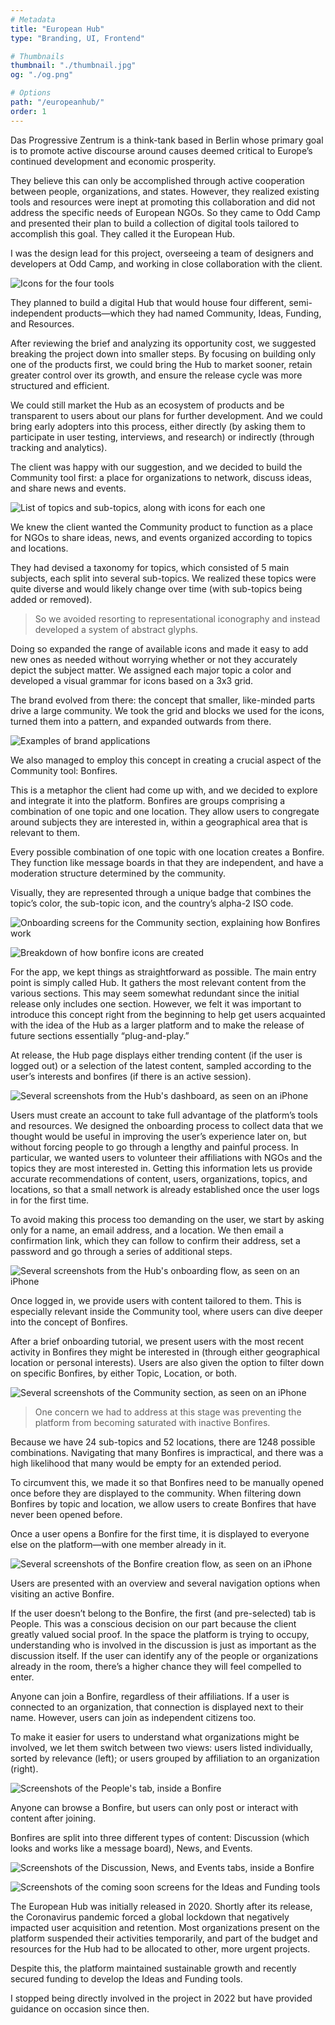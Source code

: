 ```yaml
---
# Metadata
title: "European Hub"
type: "Branding, UI, Frontend"

# Thumbnails
thumbnail: "./thumbnail.jpg"
og: "./og.png"

# Options
path: "/europeanhub/"
order: 1
---
```


<article role="article">

Das Progressive Zentrum is a think-tank based in Berlin whose primary goal is to promote active discourse around causes deemed critical to Europe’s continued development and economic prosperity.

They believe this can only be accomplished through active cooperation between people, organizations, and states. However, they realized existing tools and resources were inept at promoting this collaboration and did not address the specific needs of European NGOs. So they came to Odd Camp and presented their plan to build a collection of digital tools tailored to accomplish this goal. They called it the European Hub.

I was the design lead for this project, overseeing a team of designers and developers at Odd Camp, and working in close collaboration with the client.

</article>

![Icons for the four tools](images/tools@2x.png)

<article role="article">

They planned to build a digital Hub that would house four different, semi-independent products—which they had named Community, Ideas, Funding, and Resources.

After reviewing the brief and analyzing its opportunity cost, we suggested breaking the project down into smaller steps. By focusing on building only one of the products first, we could bring the Hub to market sooner, retain greater control over its growth, and ensure the release cycle was more structured and efficient.

We could still market the Hub as an ecosystem of products and be transparent to users about our plans for further development. And we could bring early adopters into this process, either directly (by asking them to participate in user testing, interviews, and research) or indirectly (through tracking and analytics).

The client was happy with our suggestion, and we decided to build the Community tool first: a place for organizations to network, discuss ideas, and share news and events.

</article>

![List of topics and sub-topics, along with icons for each one](images/topics@2x.png)

<article role="article">

We knew the client wanted the Community product to function as a place for NGOs to share ideas, news, and events organized according to topics and locations.

They had devised a taxonomy for topics, which consisted of 5 main subjects, each split into several sub-topics. We realized these topics were quite diverse and would likely change over time (with sub-topics being added or removed).

> So we avoided resorting to representational iconography and instead developed a system of abstract glyphs.

Doing so expanded the range of available icons and made it easy to add new ones as needed without worrying whether or not they accurately depict the subject matter. We assigned each major topic a color and developed a visual grammar for icons based on a 3x3 grid.

The brand evolved from there: the concept that smaller, like-minded parts drive a large community. We took the grid and blocks we used for the icons, turned them into a pattern, and expanded outwards from there.

</article>

![Examples of brand applications](images/brand@2x.png)

<article role="article">

We also managed to employ this concept in creating a crucial aspect of the Community tool: Bonfires.

This is a metaphor the client had come up with, and we decided to explore and integrate it into the platform. Bonfires are groups comprising a combination of one topic and one location. They allow users to congregate around subjects they are interested in, within a geographical area that is relevant to them.

Every possible combination of one topic with one location creates a Bonfire. They function like message boards in that they are independent, and have a moderation structure determined by the community.

Visually, they are represented through a unique badge that combines the topic’s color, the sub-topic icon, and the country’s alpha-2 ISO code.

</article>

![Onboarding screens for the Community section, explaining how Bonfires work](images/bonfires@2x.png)

![Breakdown of how bonfire icons are created](images/bonfire-construction@2x.png)

<article role="article">

For the app, we kept things as straightforward as possible. The main entry point is simply called Hub. It gathers the most relevant content from the various sections. This may seem somewhat redundant since the initial release only includes one section. However, we felt it was important to introduce this concept right from the beginning to help get users acquainted with the idea of the Hub as a larger platform and to make the release of future sections essentially “plug-and-play.”

At release, the Hub page displays either trending content (if the user is logged out) or a selection of the latest content, sampled according to the user’s interests and bonfires (if there is an active session).

</article>

![Several screenshots from the Hub's dashboard, as seen on an iPhone](images/hub@2x.png)

<article role="article">

Users must create an account to take full advantage of the platform’s tools and resources. We designed the onboarding process to collect data that we thought would be useful in improving the user’s experience later on, but without forcing people to go through a lengthy and painful process. In particular, we wanted users to volunteer their affiliations with NGOs and the topics they are most interested in. Getting this information lets us provide accurate recommendations of content, users, organizations, topics, and locations, so that a small network is already established once the user logs in for the first time.

To avoid making this process too demanding on the user, we start by asking only for a name, an email address, and a location. We then email a confirmation link, which they can follow to confirm their address, set a password and go through a series of additional steps.

</article>

![Several screenshots from the Hub's onboarding flow, as seen on an iPhone](images/onboarding@2x.png)

<article role="article">

Once logged in, we provide users with content tailored to them. This is especially relevant inside the Community tool, where users can dive deeper into the concept of Bonfires.

After a brief onboarding tutorial, we present users with the most recent activity in Bonfires they might be interested in (through either geographical location or personal interests). Users are also given the option to filter down on specific Bonfires, by either Topic, Location, or both.

</article>

![Several screenshots of the Community section, as seen on an iPhone](images/community@2x.png)

<article role="article">

> One concern we had to address at this stage was preventing the platform from becoming saturated with inactive Bonfires.

Because we have 24 sub-topics and 52 locations, there are 1248 possible combinations. Navigating that many Bonfires is impractical, and there was a high likelihood that many would be empty for an extended period.

To circumvent this, we made it so that Bonfires need to be manually opened once before they are displayed to the community. When filtering down Bonfires by topic and location, we allow users to create Bonfires that have never been opened before.

Once a user opens a Bonfire for the first time, it is displayed to everyone else on the platform—with one member already in it.

</article>

![Several screenshots of the Bonfire creation flow, as seen on an iPhone](images/new-bonfire@2x.png)

<article role="article">

Users are presented with an overview and several navigation options when visiting an active Bonfire.

If the user doesn’t belong to the Bonfire, the first (and pre-selected) tab is People. This was a conscious decision on our part because the client greatly valued social proof. In the space the platform is trying to occupy, understanding who is involved in the discussion is just as important as the discussion itself. If the user can identify any of the people or organizations already in the room, there’s a higher chance they will feel compelled to enter.

Anyone can join a Bonfire, regardless of their affiliations. If a user is connected to an organization, that connection is displayed next to their name. However, users can join as independent citizens too.

To make it easier for users to understand what organizations might be involved, we let them switch between two views: users listed individually, sorted by relevance (left); or users grouped by affiliation to an organization (right).

</article>

![Screenshots of the People's tab, inside a Bonfire](images/bonfire-people@2x.png)

<article role="article">

Anyone can browse a Bonfire, but users can only post or interact with content after joining.

Bonfires are split into three different types of content: Discussion (which looks and works like a message board), News, and Events.

</article>

![Screenshots of the Discussion, News, and Events tabs, inside a Bonfire](images/bonfire-content@2x.png)

![Screenshots of the coming soon screens for the Ideas and Funding tools](images/soon@2x.png)

<article role="article">

The European Hub was initially released in 2020. Shortly after its release, the Coronavirus pandemic forced a global lockdown that negatively impacted user acquisition and retention. Most organizations present on the platform suspended their activities temporarily, and part of the budget and resources for the Hub had to be allocated to other, more urgent projects.

Despite this, the platform maintained sustainable growth and recently secured funding to develop the Ideas and Funding tools.

I stopped being directly involved in the project in 2022 but have provided guidance on occasion since then.

</article>